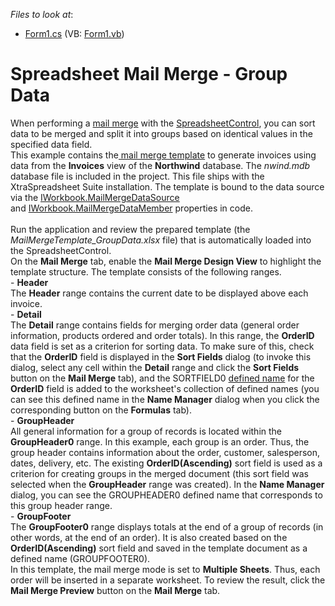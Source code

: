 <!-- default file list -->
*Files to look at*:

* [Form1.cs](./CS/DXApplication1/Form1.cs) (VB: [Form1.vb](./VB/DXApplication1/Form1.vb))
<!-- default file list end -->
# Spreadsheet Mail Merge - Group Data


When performing a <a href="http://help.devexpress.com/#WindowsForms/CustomDocument16257">mail merge</a> with the <a href="http://help.devexpress.com/#WindowsForms/clsDevExpressXtraSpreadsheetSpreadsheetControltopic">SpreadsheetControl</a>, you can sort data to be merged and split it into groups based on identical values in the specified data field.<br>This example contains the<a href="http://help.devexpress.com/#WindowsForms/CustomDocument17018"> mail merge template</a> to generate invoices using data from the <strong>Invoices</strong> view of the <strong>Northwind</strong> database. The <em>nwind.mdb</em> database file is included in the project. This file ships with the XtraSpreadsheet Suite installation. The template is bound to the data source via the <a href="http://help.devexpress.com/#CoreLibraries/DevExpressSpreadsheetIWorkbook_MailMergeDataSourcetopic">IWorkbook.MailMergeDataSource</a> and <a href="http://help.devexpress.com/#CoreLibraries/DevExpressSpreadsheetIWorkbook_MailMergeDataMembertopic">IWorkbook.MailMergeDataMember</a> properties in code.<br><br>Run the application and review the prepared template (the <em>MailMergeTemplate_GroupData.xlsx</em> file) that is automatically loaded into the SpreadsheetControl.<br>On the <strong>Mail Merge</strong> tab, enable the <strong>Mail Merge Design View</strong> to highlight the template structure. The template consists of the following ranges.<br>- <strong>Header</strong><br>The <strong>Header</strong> range contains the current date to be displayed above each invoice.<br>- <strong>Detail<br></strong>The <strong>Detail</strong> range contains fields for merging order data (general order information, products ordered and order totals). In this range, the <strong>OrderID</strong> data field is set as a criterion for sorting data. To make sure of this, check that the <strong>OrderID</strong> field is displayed in the <strong>Sort Fields</strong> dialog (to invoke this dialog, select any cell within the <strong>Detail</strong> range and click the <strong>Sort Fields</strong> button on the <strong>Mail Merge</strong> tab), and the SORTFIELD0 <a href="http://help.devexpress.com/#WindowsForms/CustomDocument14691">defined name</a> for the <strong>OrderID</strong> field is added to the worksheet's collection of defined names (you can see this defined name in the <strong>Name Manager</strong> dialog when you click the corresponding button on the <strong>Formulas</strong> tab).<br>- <strong>GroupHeader<br></strong>All general information for a group of records is located within the <strong>GroupHeader0</strong> range. In this example, each group is an order. Thus, the group header contains information about the order, customer, salesperson, dates, delivery, etc. The existing <strong>OrderID(Ascending)</strong> sort field is used as a criterion for creating groups in the merged document (this sort field was selected when the <strong>GroupHeader</strong> range was created). In the <strong>Name Manager</strong> dialog, you can see the GROUPHEADER0 defined name that corresponds to this group header range.<br>- <strong>GroupFooter</strong><br>The <strong>GroupFooter0</strong> range displays totals at the end of a group of records (in other words, at the end of an order). It is also created based on the <strong>OrderID(Ascending)</strong> sort field and saved in the template document as a defined name (GROUPFOOTER0).<br>In this template, the mail merge mode is set to <strong>Multiple Sheets</strong>. Thus, each order will be inserted in a separate worksheet. To review the result, click the <strong>Mail Merge Preview</strong> button on the <strong>Mail Merge</strong> tab.

<br/>


